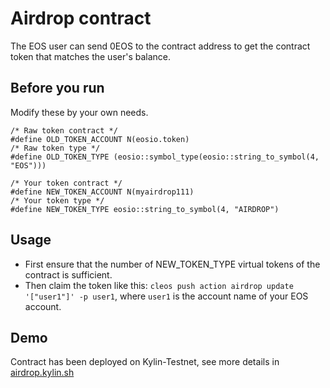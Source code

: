 # Airdrop contract

The EOS user can send 0EOS to the contract address to get the contract token that matches the user's balance.

## Before you run

Modify these by your own needs.
```
/* Raw token contract */
#define OLD_TOKEN_ACCOUNT N(eosio.token)
/* Raw token type */
#define OLD_TOKEN_TYPE (eosio::symbol_type(eosio::string_to_symbol(4, "EOS")))

/* Your token contract */
#define NEW_TOKEN_ACCOUNT N(myairdrop111)
/* Your token type */
#define NEW_TOKEN_TYPE eosio::string_to_symbol(4, "AIRDROP")
```

## Usage

- First ensure that the number of NEW_TOKEN_TYPE virtual tokens of the contract is sufficient.
- Then claim the token like this: `cleos push action airdrop update '["user1"]' -p user1`, where `user1` is the account name of your EOS account.

## Demo

Contract has been deployed on Kylin-Testnet, see more details in [airdrop.kylin.sh](https://github.com/EOSpace/eos-contracts/tree/master/airdrop/doc/airdrop.kylin.sh)